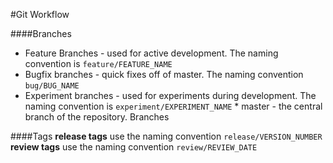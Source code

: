 #Git Workflow

####Branches
* Feature Branches - used for active development. The naming convention is ``feature/FEATURE_NAME``  
* Bugfix branches - quick fixes off of master. The naming convention ``bug/BUG_NAME``  
* Experiment branches - used for experiments during development. The naming convention is ``experiment/EXPERIMENT_NAME``  * master - the central branch of the repository. Branches 

####Tags
**release tags** use the naming convention ``release/VERSION_NUMBER``  
**review tags** use the naming convention ``review/REVIEW_DATE``
